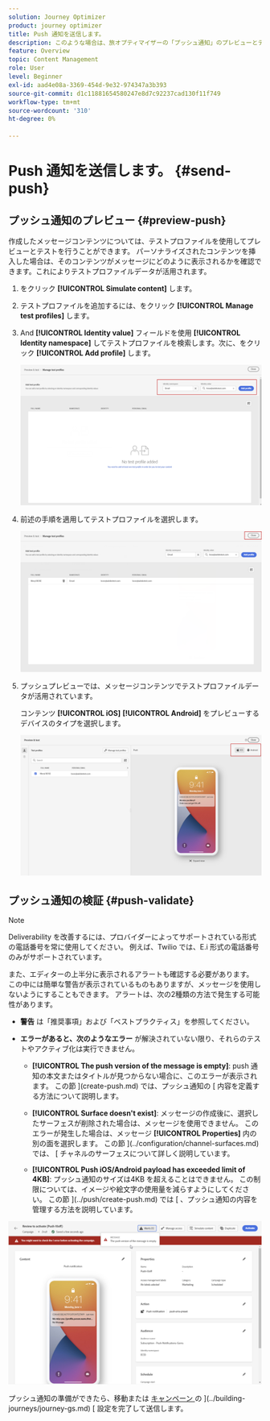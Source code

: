 ```yaml
---
solution: Journey Optimizer
product: journey optimizer
title: Push 通知を送信します。
description: このような場合は、旅オプティマイザーの「プッシュ通知」のプレビューとテストを行う方法について学習します。
feature: Overview
topic: Content Management
role: User
level: Beginner
exl-id: aad4e08a-3369-454d-9e32-974347a3b393
source-git-commit: d1c11881654580247e8d7c92237cad130f11f749
workflow-type: tm+mt
source-wordcount: '310'
ht-degree: 0%

---
```


# Push 通知を送信します。 {#send-push}

## プッシュ通知のプレビュー {#preview-push}

作成したメッセージコンテンツについては、テストプロファイルを使用してプレビューとテストを行うことができます。 パーソナライズされたコンテンツを挿入した場合は、そのコンテンツがメッセージにどのように表示されるかを確認できます。これによりテストプロファイルデータが活用されます。

1. をクリック **[!UICONTROL Simulate content]** します。

1. テストプロファイルを追加するには、をクリック **[!UICONTROL Manage test profiles]** します。

1. And **[!UICONTROL Identity value]** フィールドを使用 **[!UICONTROL Identity namespace]** してテストプロファイルを検索します。次に、をクリック **[!UICONTROL Add profile]** します。

   ![](assets/push_preview_1.png)

1. 前述の手順を適用してテストプロファイルを選択します。

   ![](assets/push_preview_2.png)

1. プッシュプレビューでは、メッセージコンテンツでテストプロファイルデータが活用されています。

   コンテンツ **[!UICONTROL iOS]** **[!UICONTROL Android]** をプレビューするデバイスのタイプを選択します。

   ![](assets/push_preview_3.png)

## プッシュ通知の検証 {#push-validate}

>[!NOTE]
>
> Deliverability を改善するには、プロバイダーによってサポートされている形式の電話番号を常に使用してください。 例えば、Twilio では、E.i 形式の電話番号のみがサポートされています。

また、エディターの上半分に表示されるアラートも確認する必要があります。  この中には簡単な警告が表示されているものもありますが、メッセージを使用しないようにすることもできます。 アラートは、次の2種類の方法で発生する可能性があります。

* **警告** は「推奨事項」および「ベストプラクティス」を参照してください。

* **エラーがあると、次のようなエラー** が解決されていない限り、それらのテストやアクティブ化は実行できません。

   * **[!UICONTROL The push version of the message is empty]**: push 通知の本文またはタイトルが見つからない場合に、このエラーが表示されます。 この節 ](create-push.md) では、プッシュ通知の [ 内容を定義する方法について説明します。

   * **[!UICONTROL Surface doesn't exist]**: メッセージの作成後に、選択したサーフェスが削除された場合は、メッセージを使用できません。 このエラーが発生した場合は、メッセージ **[!UICONTROL Properties]** 内の別の面を選択します。 この節 ](../configuration/channel-surfaces.md) では、 [ チャネルのサーフェスについて詳しく説明しています。

   * **[!UICONTROL Push iOS/Android payload has exceeded limit of 4KB]**: プッシュ通知のサイズは4KB を超えることはできません。 この制限については、イメージや絵文字の使用量を減らすようにしてください。 この節 ](../push/create-push.md) では [ 、プッシュ通知の内容を管理する方法を説明しています。

![](assets/push_alert.png)

プッシュ通知の準備ができたら、移動または [ キャンペーン ](../campaigns/create-campaign.md) の ](../building-journeys/journey-gs.md) [ 設定を完了して送信します。
